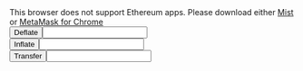 <link rel='stylesheet' href='style.css' type='text/css'>
<div id="message">This browser does not support Ethereum apps. Please download either <a href="http://ethereum.org">Mist</a> or <a href="https://chrome.google.com/webstore/detail/metamask/nkbihfbeogaeaoehlefnkodbefgpgknn?hl=en">MetaMask for Chrome</a></div>

<div>
<span id="dEthDay"></span>
</div>

<div>
<span id="dEth_supply"></span>
</div>

<div >
<span id="balance"></span>
</div>

<div>
<button id="deflate">Deflate</button><input type="number">
</div>

<div>
<button id="inflate">Inflate</button><input type="number">
</div>

<div>
<button id="transfer">Transfer</button><input type="number">
</div>

<script src="scripts.js"></script>
